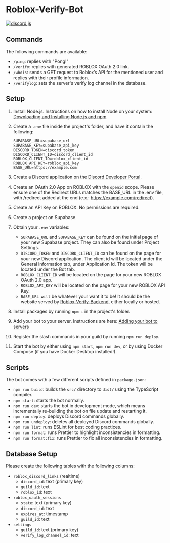 # Roblox-Verify-Bot

[![discord.js](https://img.shields.io/badge/discord.js-%5E14.21.0-blue)](https://discord.js.org/)

## Commands

The following commands are available:

- `/ping`: replies with "Pong!"
- `/verify`: replies with generated ROBLOX OAuth 2.0 link.
- `/whois`: sends a GET request to Roblox’s API for the mentioned user and replies with their profile information.
- `/verifylog`: sets the server's verify log channel in the database.

## Setup

1. Install Node.js. Instructions on how to install Node on your system: [Downloading and Installing Node.js and npm](https://docs.npmjs.com/downloading-and-installing-node-js-and-npm)
2. Create a `.env` file inside the project's folder, and have it contain the following:
    
   ```
   SUPABASE_URL=supabase_url
   SUPABASE_KEY=supabase_api_key
   DISCORD_TOKEN=discord_token
   DISCORD_CLIENT_ID=discord_client_id
   ROBLOX_CLIENT_ID=roblox_client_id
   ROBLOX_API_KEY=roblox_api_key
   BASE_URL=https://example.com
   ```
3. Create a Discord application on the [Discord Developer Portal](https://discord.com/developers/applications/).
4. Create an OAuth 2.0 App on ROBLOX with the `openid` scope. Please ensure one of the Redirect URLs matches the BASE_URL in the .env file, with /redirect added at the end (e.x.: https://example.com/redirect).
5. Create an API Key on ROBLOX. No permissions are required.
6. Create a project on Supabase.
7. Obtain your `.env` variables:
      - `SUPABASE_URL` and `SUPABASE_KEY` can be found on the initial page of your new Supabase project. They can also be found under Project Settings.
      - `DISCORD_TOKEN` and `DISCORD_CLIENT_ID` can be found on the page for your new Discord application. The client id will be located under the General Information tab, under Application Id. The token will be located under the Bot tab.
      - `ROBLOX_CLIENT_ID` will be located on the page for your new ROBLOX OAuth 2.0 app.
      - `ROBLOX_API_KEY` will be located on the page for your new ROBLOX API Key.
      - `BASE_URL will` be whatever your want it to be! It should be the website served by [Roblox-Verify-Backend](https://github.com/spencrc/Roblox-Verify-Backend), either locally or hosted.
8. Install packages by running `npm i` in the project's folder.
9. Add your bot to your server. Instructions are here: [Adding your bot to servers](https://discordjs.guide/preparations/adding-your-bot-to-servers.html)
10. Register the slash commands in your guild by running `npm run deploy`.
11. Start the bot by either using `npm start`, `npm run dev`, or by using Docker Compose (if you have Docker Desktop installed!).

## Scripts

The bot comes with a few different scripts defined in `package.json`:

- `npm run build`: builds the `src/` directory to `dist/` using the TypeScript compiler.
- `npm start`: starts the bot normally.
- `npm run dev`: starts the bot in development mode, which means incrementally re-building the bot on file update and restarting it.
- `npm run deploy`: deploys Discord commands globally.
- `npm run undeploy`: deletes all deployed Discord commands globally.
- `npm run lint`: runs ESLint for best coding practices.
- `npm run format`: runs Prettier to highlight inconsistencies in formatting.
- `npm run format:fix`: runs Prettier to fix all inconsistencies in formatting.

## Database Setup

Please create the following tables with the following columns:

- `roblox_discord_links` (realtime)
  - `discord_id`: text (primary key)
  - `guild_id`: text
  - `roblox_id`: text
- `roblox_oauth_sessions`
  - `state`: text (primary key)
  - `discord_id`: text
  - `expires_at`: timestamp
  - `guild_id`: text
- `settings`
  - `guild_id`: text (primary key)
  - `verify_log_channel_id`: text
